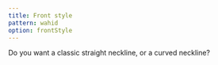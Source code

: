 ```yaml
---
title: Front style
pattern: wahid
option: frontStyle
---
```


Do you want a classic straight neckline, or a curved neckline?
